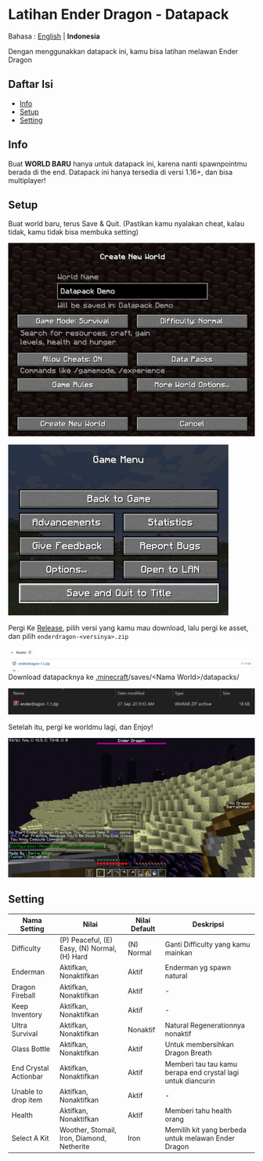 # Latihan Ender Dragon - Datapack

Bahasa : [English](README.md "English") | **Indonesia**

Dengan menggunakkan datapack ini, kamu bisa latihan melawan Ender Dragon

## Daftar Isi

-   [Info](#info)
-   [Setup](#setup)
-   [Setting](#setting)

## Info

Buat **WORLD BARU** hanya untuk datapack ini, karena nanti spawnpointmu berada di the end. Datapack ini hanya tersedia di versi 1.16+, dan bisa multiplayer!

## Setup

Buat world baru, terus Save & Quit. (Pastikan kamu nyalakan cheat, kalau tidak, kamu tidak bisa membuka setting)

![Buat World Baru](image/createNewWorld.jpg)

![Save & Quit](image/saveAndQuit.jpg)

Pergi Ke [Release](https://github.com/barraIhsan/enderdragon/releases/ "Pergi ke Release"), pilih versi yang kamu mau download, lalu pergi ke asset, dan pilih `enderdragon-<versinya>.zip`

![Asset Download File](image/assetDownload.jpg)
Download datapacknya ke [.minecraft](https://minecraft.gamepedia.com/.minecraft "Cari dimana .minecraft foldermu")/saves/\<Nama World>\/datapacks/

![Datapack telah terinstal](image/datapackInstalled.jpg)

Setelah itu, pergi ke worldmu lagi, dan Enjoy!

![Play Screen](image/playScreen.jpg)

## Setting

| Nama Setting          | Nilai                                        | Nilai Default | Deskripsi                                                    |
| --------------------- | -------------------------------------------- | ------------- | ------------------------------------------------------------ |
| Difficulty            | (P) Peaceful, (E) Easy, (N) Normal, (H) Hard | (N) Normal    | Ganti Difficulty yang kamu mainkan                           |
| Enderman              | Aktifkan, Nonaktifkan                        | Aktif         | Enderman yg spawn natural                                    |
| Dragon Fireball       | Aktifkan, Nonaktifkan                        | Aktif         | -                                                            |
| Keep Inventory        | Aktifkan, Nonaktifkan                        | Aktif         | -                                                            |
| Ultra Survival        | Aktifkan, Nonaktifkan                        | Nonaktif      | Natural Regenerationnya nonaktif                             |
| Glass Bottle          | Aktifkan, Nonaktifkan                        | Aktif         | Untuk membersihkan Dragon Breath                             |
| End Crystal Actionbar | Aktifkan, Nonaktifkan                        | Aktif         | Memberi tau tau kamu berapa end crystal lagi untuk diancurin |
| Unable to drop item   | Aktifkan, Nonaktifkan                        | Aktif         | -                                                            |
| Health                | Aktifkan, Nonaktifkan                        | Aktif         | Memberi tahu health orang                                    |
| Select A Kit          | Woother, Stomail, Iron, Diamond, Netherite   | Iron          | Memilih kit yang berbeda untuk melawan Ender Dragon          |
